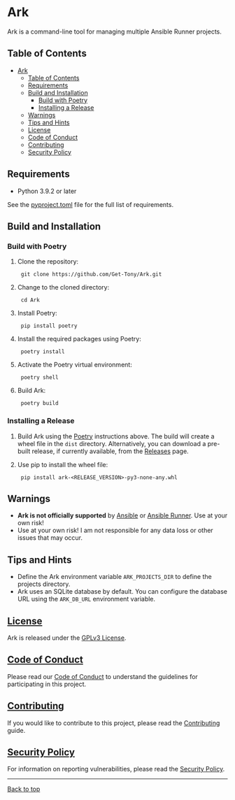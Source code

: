 # Ark

Ark is a command-line tool for managing multiple Ansible Runner projects.

## Table of Contents

- [Ark](#ark)
  - [Table of Contents](#table-of-contents)
  - [Requirements](#requirements)
  - [Build and Installation](#build-and-installation)
    - [Build with Poetry](#build-with-poetry)
    - [Installing a Release](#installing-a-release)
  - [Warnings](#warnings)
  - [Tips and Hints](#tips-and-hints)
  - [License](#license)
  - [Code of Conduct](#code-of-conduct)
  - [Contributing](#contributing)
  - [Security Policy](#security-policy)

## Requirements

- Python 3.9.2 or later

See the [pyproject.toml](./pyproject.toml) file for the full list of requirements.

## Build and Installation

### Build with Poetry

1. Clone the repository:

        git clone https://github.com/Get-Tony/Ark.git

2. Change to the cloned directory:

        cd Ark

3. Install Poetry:

        pip install poetry

4. Install the required packages using Poetry:

        poetry install

5. Activate the Poetry virtual environment:

        poetry shell

6. Build Ark:

        poetry build

### Installing a Release

1. Build Ark using the [Poetry](#build-with-poetry) instructions above. The build will create a wheel file in the `dist` directory. Alternatively, you can download a pre-built release, if currently available, from the [Releases](https://github.com/Get-Tony/Ark/releases) page.

2. Use pip to install the wheel file:

        pip install ark-<RELEASE_VERSION>-py3-none-any.whl

## Warnings

- **Ark is not officially supported** by [Ansible](https://github.com/ansible/ansible) or [Ansible Runner](https://github.com/ansible/ansible-runner). Use at your own risk!
- Use at your own risk! I am not responsible for any data loss or other issues that may occur.

## Tips and Hints

- Define the Ark environment variable `ARK_PROJECTS_DIR` to define the projects directory.
- Ark uses an SQLite database by default. You can configure the database URL using the `ARK_DB_URL` environment variable.

## [License](./LICENSE)

Ark is released under the [GPLv3 License](./LICENSE).

## [Code of Conduct](./CODE_OF_CONDUCT.md)

Please read our [Code of Conduct](./CODE_OF_CONDUCT.md) to understand the guidelines for participating in this project.

## [Contributing](./CONTRIBUTING.md)

If you would like to contribute to this project, please read the [Contributing](./CONTRIBUTING.md) guide.

## [Security Policy](./SECURITY.md)

For information on reporting vulnerabilities, please read the [Security Policy](./SECURITY.md).

---
[Back to top](#table-of-contents)
